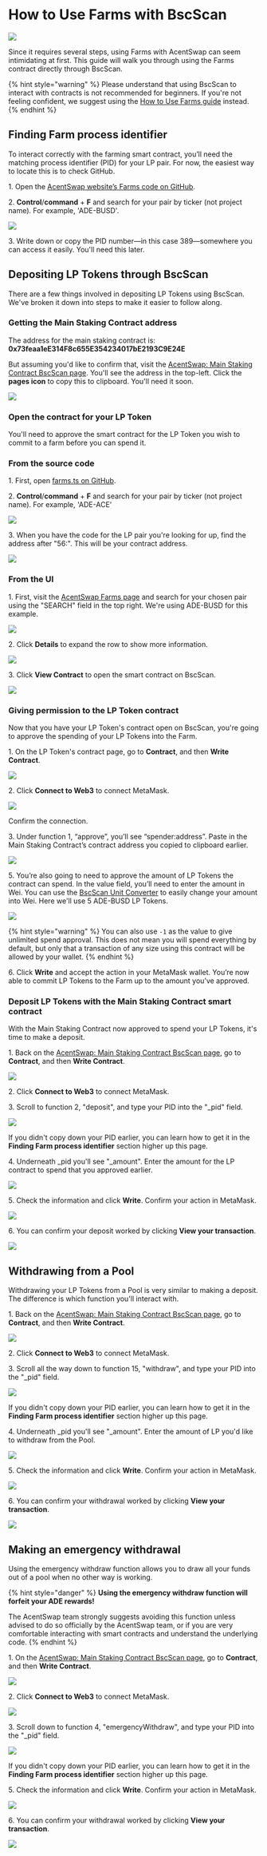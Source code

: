 # How to Use Farms with BscScan

![](../../.gitbook/assets/how-to-yield-farms-bscscan-header.png)

Since it requires several steps, using Farms with AcentSwap can seem intimidating at first. This guide will walk you through using the Farms contract directly through BscScan.

{% hint style="warning" %}
Please understand that using BscScan to interact with contracts is not recommended for beginners. If you're not feeling confident, we suggest using the [How to Use Farms guide](https://docs.pancakeswap.finance/products/yield-farming/how-to-use-farms) instead.
{% endhint %}

## Finding Farm process identifier

To interact correctly with the farming smart contract, you’ll need the matching process identifier (PID) for your LP pair. For now, the easiest way to locate this is to check GitHub.

1\. Open the [AcentSwap website’s Farms code on GitHub](https://github.com/pancakeswap/pancake-frontend/blob/master/src/config/constants/farms.ts).

2\. **Control**/**command** + **F** and search for your pair by ticker (not project name). For example, 'ADE-BUSD'.

![](<../../.gitbook/assets/image (112).png>)

3\. Write down or copy the PID number—in this case 389—somewhere you can access it easily. You'll need this later.

## Depositing LP Tokens through BscScan

There are a few things involved in depositing LP Tokens using BscScan. We've broken it down into steps to make it easier to follow along.

### Getting the Main Staking Contract address

The address for the main staking contract is: **0x73feaa1eE314F8c655E354234017bE2193C9E24E**

But assuming you'd like to confirm that, visit the [AcentSwap: Main Staking Contract BscScan page](https://bscscan.com/address/0x73feaa1ee314f8c655e354234017be2193c9e24e#writeContract). You'll see the address in the top-left. Click the **pages icon** to copy this to clipboard. You'll need it soon.

![](<../../.gitbook/assets/image (116).png>)

### Open the contract for your LP Token

You'll need to approve the smart contract for the LP Token you wish to commit to a farm before you can spend it.

### From the source code

1\. First, open [farms.ts on GitHub](https://github.com/pancakeswap/pancake-frontend/blob/master/src/config/constants/farms.ts).

2\. **Control**/**command** + **F** and search for your pair by ticker (not project name). For example, 'ADE-ACE'

![](<../../.gitbook/assets/image (132).png>)

3\. When you have the code for the LP pair you're looking for up, find the address after "56:". This will be your contract address.

![](<../../.gitbook/assets/image (133).png>)

### From the UI

1\. First, visit the [AcentSwap Farms page](https://pancakeswap.finance/farms) and search for your chosen pair using the "SEARCH" field in the top right. We're using ADE-BUSD for this example.

![](<../../.gitbook/assets/image (113).png>)

2\. Click **Details** to expand the row to show more information.

![](<../../.gitbook/assets/image (114).png>)

3\. Click **View Contract** to open the smart contract on BscScan.

![](<../../.gitbook/assets/image (115).png>)

### Giving permission to the LP Token contract

Now that you have your LP Token's contract open on BscScan, you're going to approve the spending of your LP Tokens into the Farm.

1\. On the LP Token's contract page, go to **Contract**, and then **Write Contract**.

![](<../../.gitbook/assets/image (117).png>)

2\. Click **Connect to Web3** to connect MetaMask.

![](https://lh4.googleusercontent.com/IRXfcKBWmlH8o7gDE9ThGrKuc2DHZSNb-SxF93VSTkCdv2JjtdvKciPb5jom4Uv-ngpPMrrGQI1XuM6H2SuN81NMxGLzoHAye5YgvUzR9YSM6ElZs6e3A-fpnMT21PKyJmV2F1IZ)

Confirm the connection.

3\. Under function 1, “approve”, you’ll see “spender:address”. Paste in the Main Staking Contract’s contract address you copied to clipboard earlier.

![](<../../.gitbook/assets/image (118).png>)

5\. You’re also going to need to approve the amount of LP Tokens the contract can spend. In the value field, you’ll need to enter the amount in Wei. You can use the [BscScan Unit Converter](https://www.bscscan.com/unitconverter) to easily change your amount into Wei. Here we'll use 5 ADE-BUSD LP Tokens.

![](<../../.gitbook/assets/image (158).png>)

{% hint style="warning" %}
You can also use `-1` as the value to give unlimited spend approval. This does not mean you will spend everything by default, but only that a transaction of any size using this contract will be allowed by your wallet.
{% endhint %}

6\. Click **Write** and accept the action in your MetaMask wallet. You’re now able to commit LP Tokens to the Farm up to the amount you’ve approved.

### Deposit LP Tokens with the Main Staking Contract smart contract

With the Main Staking Contract now approved to spend your LP Tokens, it's time to make a deposit.

1\. Back on the [AcentSwap: Main Staking Contract BscScan page](https://bscscan.com/address/0x73feaa1ee314f8c655e354234017be2193c9e24e#writeContract), go to **Contract**, and then **Write Contract**.

![](<../../.gitbook/assets/image (117).png>)

2\. Click **Connect to Web3** to connect MetaMask.

3\. Scroll to function 2, "deposit", and type your PID into the "\_pid" field.

![](<../../.gitbook/assets/image (119).png>)

If you didn't copy down your PID earlier, you can learn how to get it in the **Finding Farm process identifier** section higher up this page.

4\. Underneath \_pid you'll see "\_amount". Enter the amount for the LP contract to spend that you approved earlier.

![](<../../.gitbook/assets/image (120).png>)

5\. Check the information and click **Write**. Confirm your action in MetaMask.

![](<../../.gitbook/assets/image (121).png>)

6\. You can confirm your deposit worked by clicking **View your transaction**.

![](<../../.gitbook/assets/image (122).png>)

## Withdrawing from a Pool

Withdrawing your LP Tokens from a Pool is very similar to making a deposit. The difference is which function you'll interact with.

1\. Back on the [AcentSwap: Main Staking Contract BscScan page](https://bscscan.com/address/0x73feaa1ee314f8c655e354234017be2193c9e24e#writeContract), go to **Contract**, and then **Write Contract**.

![](<../../.gitbook/assets/image (117).png>)

2\. Click **Connect to Web3** to connect MetaMask.

3\. Scroll all the way down to function 15, "withdraw", and type your PID into the "\_pid" field.

![](<../../.gitbook/assets/image (123).png>)

If you didn't copy down your PID earlier, you can learn how to get it in the **Finding Farm process identifier** section higher up this page.

4\. Underneath \_pid you'll see "\_amount". Enter the amount of LP you'd like to withdraw from the Pool.

![](<../../.gitbook/assets/image (124).png>)

5\. Check the information and click **Write**. Confirm your action in MetaMask.

![](<../../.gitbook/assets/image (121).png>)

6\. You can confirm your withdrawal worked by clicking **View your transaction**.

![](<../../.gitbook/assets/image (122).png>)



## **Making an emergency withdrawal**

‌Using the emergency withdraw function allows you to draw all your funds out of a pool when no other way is working.

{% hint style="danger" %}
**Using the emergency withdraw function will forfeit your ADE rewards!**

The AcentSwap team strongly suggests avoiding this function unless advised to do so officially by the AcentSwap team, or if you are very comfortable interacting with smart contracts and understand the underlying code.
{% endhint %}

‌1. On the [AcentSwap: Main Staking Contract BscScan page](https://bscscan.com/address/0x73feaa1ee314f8c655e354234017be2193c9e24e#writeContract), go to **Contract**, and then **Write Contract**.

![](<../../.gitbook/assets/image (117).png>)

2\. Click **Connect to Web3** to connect MetaMask.

![](https://lh4.googleusercontent.com/IRXfcKBWmlH8o7gDE9ThGrKuc2DHZSNb-SxF93VSTkCdv2JjtdvKciPb5jom4Uv-ngpPMrrGQI1XuM6H2SuN81NMxGLzoHAye5YgvUzR9YSM6ElZs6e3A-fpnMT21PKyJmV2F1IZ)

‌3. Scroll down to function 4, "emergencyWithdraw", and type your PID into the "\_pid" field.

![](<../../.gitbook/assets/image (125).png>)

If you didn't copy down your PID earlier, you can learn how to get it in the **Finding Farm process identifier** section higher up this page.

5\. Check the information and click **Write**. Confirm your action in MetaMask.

![](<../../.gitbook/assets/image (121).png>)

6\. You can confirm your withdrawal worked by clicking **View your transaction**.

![](<../../.gitbook/assets/image (122).png>)
